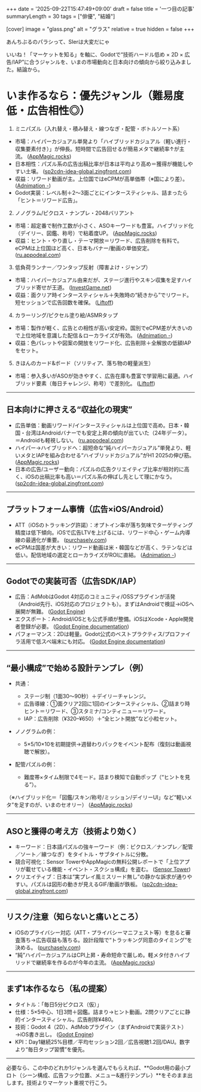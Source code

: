+++
date = '2025-09-22T15:47:49+09:00'
draft = false
title = '一つ目の記事'
summaryLength = 30
tags = ["俳優", "結婚"]

[cover]
image = "glass.png"
alt = "グラス"
relative = true
hidden = false
+++

あんちぶるのパラシって、SIerは大変だにゃ
<!--more-->



いいね！「マーケットを知る」を軸に、Godotで“技術ハードル低め × 2D × 広告/IAP”に合うジャンルを、いまの市場動向と日本向けの傾向から絞り込みました。結論から。

# いま作るなら：優先ジャンル（難易度低・広告相性◎）

1. ミニパズル（入れ替え・積み替え・線つなぎ・配管・ボトルソート系）

* 市場：ハイパーカジュアル単発より「ハイブリッドカジュアル（軽い進行・収集要素付き）」が伸長。短時間で広告回せるが簡易メタで継続率↑が主流。 ([AppMagic.rocks][1])
* 日本相性：パズル系の広告出稿比率が日本は平均より高め＝獲得が機能しやすい土壌。 ([sp2cdn-idea-global.zingfront.com][2])
* 収益：リワード動画が主。上位国ではeCPMが高単価帯（※国により差）。 ([Adnimation -][3])
* Godot実装：レベル制＋2～3面ごとにインタースティシャル、詰まったら「ヒント＝リワード広告」。

2. ノノグラム/ピクロス・ナンプレ・2048バリアント

* 市場：超定番で制作工数が小さく、ASOキーワードも豊富。ハイブリッド化（デイリー、図鑑、称号）で粘着度UP。 ([AppMagic.rocks][1])
* 収益：ヒント・やり直し・テーマ開放＝リワード、広告削除を有料で。eCPMは上位国ほど高く、日本もバナー/動画の単価安定。 ([ru.appodeal.com][4])

3. 低負荷ランナー／ワンタップ反射（障害よけ・ジャンプ）

* 市場：ハイパーカジュアル由来だが、ステージ進行やスキン収集を足すハイブリッド寄せが王道。 ([InvestGame.net][5])
* 収益：面クリア時インタースティシャル＋失敗時の“続きから”でリワード。短セッションで広告回数を確保。 ([Liftoff][6])

4. カラーリング/ピクセル塗り絵/ASMRタップ

* 市場：製作が軽く、広告との相性が高い安定枠。国別でeCPM差が大きいので上位地域を意識した配信＆ローカライズが有効。 ([Adnimation -][3])
* 収益：色パレットや図案の開放をリワード化、広告削除＋全解放の低額IAPをセット。

5. きほんのカード&ボード（ソリティア、落ち物の軽量派生）

* 市場：参入多いがASOが効きやすく、広告在庫も豊富で学習用に最適。ハイブリッド要素（毎日チャレンジ、称号）で差別化。 ([Liftoff][6])

---

## 日本向けに押さえる“収益化の現実”

* 広告単価：動画リワード/インタースティシャルは上位国で高め。日本・韓国・台湾はAndroidバナーでも安定上昇の傾向が出ていた（24年データ）。＝Androidも軽視しない。 ([ru.appodeal.com][4])
* ハイパー→ハイブリッドへ：超短命な“純ハイパーカジュアル”単発より、軽いメタとIAPを組み合わせる“ハイブリッドカジュアル”がH1 2025の伸び筋。 ([AppMagic.rocks][1])
* 日本の広告/ユーザー動向：パズルの広告クリエイティブ比率が相対的に高く、iOSの出稿比率も高い＝パズル系の伸ばし先として理にかなう。 ([sp2cdn-idea-global.zingfront.com][2])

---

## プラットフォーム事情（広告×iOS/Android）

* ATT（iOSのトラッキング許諾）：オプトイン率が落ち気味でターゲティング精度は低下傾向。iOSで広告LTVを上げるには、リワード中心・ゲーム内導線の最適化が重要。 ([purchasely.com][7])
* eCPMは国差が大きい：リワード動画は米・韓国などが高く、ラテンなどは低い。配信地域の選定とローカライズがROIに直結。 ([Adnimation -][3])

---

## Godotでの実装可否（広告SDK/IAP）

* 広告：AdMobはGodot 4対応のコミュニティ/OSSプラグインが活発（Android先行、iOS対応のプロジェクトも）。まずはAndroidで検証→iOSへ展開が無難。 ([Godot Engine][8])
* エクスポート：Android/iOSとも公式手順が整備。iOSはXcode・Apple開発者登録が必要。 ([Godot Engine documentation][9])
* パフォーマンス：2Dは軽量。Godot公式のベストプラクティス/プロファイラ活用で低スペ端末にも対応。 ([Godot Engine documentation][10])

---

## “最小構成”で始める設計テンプレ（例）

* 共通：

  * ステージ制（1面30～90秒）＋デイリーチャレンジ。
  * 広告導線：①面クリア2回に1回のインタースティシャル、②詰まり時ヒント＝リワード、③スタミナ/コンティニュー＝リワード。
  * IAP：広告削除（¥320–¥650）＋“全ヒント開放”など小粒セット。
* ノノグラムの例：

  * 5×5/10×10を初期提供→週替わりパックをイベント配布（復刻は動画視聴で解放）。
* 配管パズルの例：

  * 難度帯×タイム制限で4モード。詰まり検知で自動ポップ（“ヒントを見る”）。

（※ハイブリッド化＝「図鑑/スキン/称号/ミッション/デイリーUI」など“軽いメタ”を足すのが、いまのセオリー） ([AppMagic.rocks][1])

---

## ASOと獲得の考え方（技術より効く）

* キーワード：日本語パズルの強キーワード（例：ピクロス／ナンプレ／配管／ソート／線つなぎ）をタイトル・サブタイトルに分散。
* 競合可視化：Sensor TowerやAppMagicの無料公開レポートで「上位アプリが載せている機能・イベント・スクショ構成」を盗む。 ([Sensor Tower][11])
* クリエイティブ：日本は“実プレイ風ミスリード無し”の静かな訴求が通りやすい。パズルは図形の動きが見えるGIF/動画が鉄板。 ([sp2cdn-idea-global.zingfront.com][2])

---

## リスク/注意（知らないと痛いところ）

* iOSのプライバシー対応（ATT・プライバシーマニフェスト等）を怠ると審査落ち→広告収益も落ちる。設計段階で“トラッキング同意のタイミング”を決める。 ([purchasely.com][7])
* “純”ハイパーカジュアルはCPI上昇・寿命短命で厳しめ。軽メタ付きハイブリッドで継続率を作るのが今年の主流。 ([AppMagic.rocks][1])

---

## まず1本作るなら（私の提案）

* タイトル：「毎日5分ピクロス（仮）」
* 仕様：5×5中心、1日3問＋図鑑。詰まり→ヒント動画。2問クリアごとに静的インタースティシャル。広告削除¥480。
* 技術：Godot 4（2D）、AdMobプラグイン（まずAndroidで実装テスト）→iOS書き出し。 ([Godot Engine][8])
* KPI：Day1継続25%目標／平均セッション2回／広告視聴1.2回/DAU。数字より“毎日タップ習慣”を優先。

---

必要なら、この中のどれか1ジャンルを選んでもらえれば、\*\*Godot用の最小プロト（シーン構成、広告フック位置、メニュー&進行テンプレ）\*\*をそのまま出します。技術よりマーケット重視で行こう。

[1]: https://appmagic.rocks/research/casual-report-h1-2025?utm_source=chatgpt.com "Casual Games Report H1 2025: Three Genres Generating ..."
[2]: https://sp2cdn-idea-global.zingfront.com/report-preview/2024/SocialPeta-%7C-Insight-into-2024-Marketing-Trends-for-Japanese-Mobile-Games.pdf?utm_source=chatgpt.com "[PDF] Insight into 2024 Marketing Trends for Japanese Mobile Games"
[3]: https://www.adnimation.com/mobile-optimization-in-2025-turning-every-tap-into-revenue/?utm_source=chatgpt.com "Mobile Optimization in 2025: Turning Every Tap Into ..."
[4]: https://ru.appodeal.com/blog/mobile-ecpm-report-app-ad-monetization-worldwide-performance/?utm_source=chatgpt.com "The Mobile ECPM Report: In-App Ad Monetization ..."
[5]: https://investgame.net/wp-content/uploads/2025/07/Gamesforum-Intelligence-Hypercasual-Gaming-Report.pdf?utm_source=chatgpt.com "MOBILE GAMING BY GENRE: HYPERCASUAL"
[6]: https://liftoff.io/2025-casual-gaming-apps-report/?utm_source=chatgpt.com "2025 Casual Gaming Apps Report - Liftoff"
[7]: https://www.purchasely.com/blog/att-opt-in-rates-in-2025-and-how-to-increase-them?utm_source=chatgpt.com "ATT Opt-In Rates In 2025 (And How To Increase Them)"
[8]: https://godotengine.org/asset-library/asset/2548?utm_source=chatgpt.com "Android Admob Plugin - Godot Asset Library"
[9]: https://docs.godotengine.org/en/stable/tutorials/export/exporting_for_android.html?utm_source=chatgpt.com "Exporting for Android - Godot Docs"
[10]: https://docs.godotengine.org/en/4.4/tutorials/2d/index.html?utm_source=chatgpt.com "2D — Godot Engine (4.4) documentation in English"
[11]: https://sensortower.com/blog/state-of-mobile-games-market-outlook-2024-report?utm_source=chatgpt.com "Global Mobile Games Market Outlook 2024: In 2023 ... - Sensor Tower"
